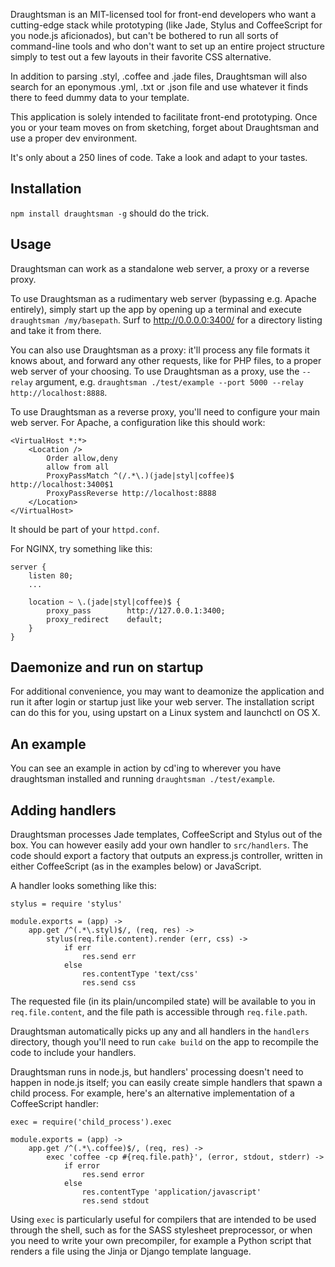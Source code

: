 Draughtsman is an MIT-licensed tool for front-end developers who want a cutting-edge
stack while prototyping (like Jade, Stylus and CoffeeScript for you node.js aficionados), 
but can't be bothered to run all sorts of command-line tools and who don't want to 
set up an entire project structure simply to test out a few layouts in their favorite
CSS alternative.

In addition to parsing .styl, .coffee and .jade files, Draughtsman will also search for
an eponymous .yml, .txt or .json file and use whatever it finds there to feed dummy data 
to your template.

This application is solely intended to facilitate front-end prototyping. Once you or your
team moves on from sketching, forget about Draughtsman and use a proper dev environment.

It's only about a 250 lines of code. Take a look and adapt to your tastes.

## Installation

`npm install draughtsman -g` should do the trick.

## Usage

Draughtsman can work as a standalone web server, a proxy or a reverse proxy.

To use Draughtsman as a rudimentary web server (bypassing e.g. Apache entirely), simply start up 
the app by opening up a terminal and execute `draughtsman /my/basepath`. Surf to http://0.0.0.0:3400/ for a directory listing and take it from there.

You can also use Draughtsman as a proxy: it'll process any file formats it knows about, 
and forward any other requests, like for PHP files, to a proper web server of your choosing.
To use Draughtsman as a proxy, use the `--relay` argument, e.g. `draughtsman ./test/example --port 5000 --relay http://localhost:8888`.

To use Draughtsman as a reverse proxy, you'll need to configure your main web server. For Apache, 
a configuration like this should work:

    <VirtualHost *:*>
        <Location />
            Order allow,deny
            allow from all
            ProxyPassMatch ^(/.*\.)(jade|styl|coffee)$ http://localhost:3400$1
            ProxyPassReverse http://localhost:8888
        </Location>
    </VirtualHost>

It should be part of your `httpd.conf`.

For NGINX, try something like this: 

    server {
        listen 80;
        ...
    
        location ~ \.(jade|styl|coffee)$ {
            proxy_pass        http://127.0.0.1:3400;
            proxy_redirect    default;
        }
    }

## Daemonize and run on startup

For additional convenience, you may want to deamonize the application and run it after 
login or startup just like your web server. The installation script can do this for you, using upstart on a Linux system and launchctl on OS X.

## An example

You can see an example in action by cd'ing to wherever you have draughtsman installed and
running `draughtsman ./test/example`.

## Adding handlers

Draughtsman processes Jade templates, CoffeeScript and Stylus out of the box. You can however
easily add your own handler to `src/handlers`. The code should export a factory that outputs
an express.js controller, written in either CoffeeScript (as in the examples below) or 
JavaScript.

A handler looks something like this: 

    stylus = require 'stylus'
    
    module.exports = (app) ->
        app.get /^(.*\.styl)$/, (req, res) ->
            stylus(req.file.content).render (err, css) ->
                if err
                    res.send err
                else
                    res.contentType 'text/css'
                    res.send css

The requested file (in its plain/uncompiled state) will be available to you in `req.file.content`, 
and the file path is accessible through `req.file.path`.

Draughtsman automatically picks up any and all handlers in the `handlers` directory, though
you'll need to run `cake build` on the app to recompile the code to include your handlers.

Draughtsman runs in node.js, but handlers' processing doesn't need to happen in node.js itself;
you can easily create simple handlers that spawn a child process. For example, here's an 
alternative implementation of a CoffeeScript handler: 

    exec = require('child_process').exec

    module.exports = (app) ->
        app.get /^(.*\.coffee)$/, (req, res) ->
            exec 'coffee -cp #{req.file.path}', (error, stdout, stderr) ->
                if error
                    res.send error
                else
                    res.contentType 'application/javascript'
                    res.send stdout

Using `exec` is particularly useful for compilers that are intended to be used through the
shell, such as for the SASS stylesheet preprocessor, or when you need to write your own precompiler, 
for example a Python script that renders a file using the Jinja or Django template language.
